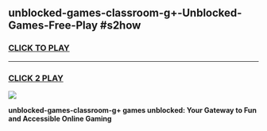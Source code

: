 
## unblocked-games-classroom-g+-Unblocked-Games-Free-Play #s2how
<h3>
<a href="https://us.freeplayer.one?title=unblocked-games-classroom-g+&ref=9M">CLICK TO PLAY</a></h3>
<hr>

<h3>
<a href="https://us.freeplayer.one?title=unblocked-games-classroom-g+&ref=9M">CLICK 2 PLAY</a>
  
</h3>

<a href="https://us.freeplayer.one?title=unblocked-games-classroom-g+&ref=9M"><img src="https://clearcache.store/games.png"></a>


**unblocked-games-classroom-g+ games unblocked: Your Gateway to Fun and Accessible Online Gaming**
